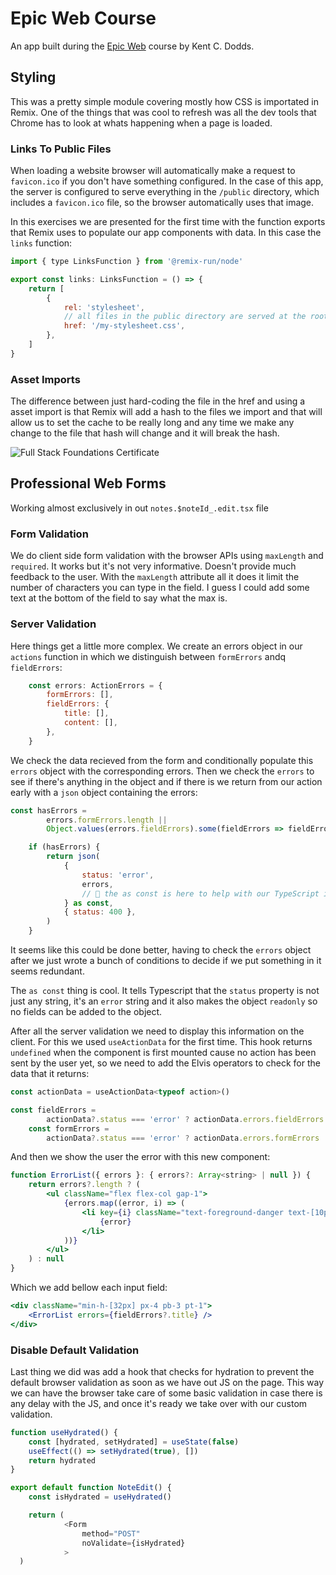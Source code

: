 # Epic Web Course

An app built during the [Epic Web](https://epicweb.dev) course by Kent C. Dodds.

## Styling

This was a pretty simple module covering mostly how CSS is importated in Remix.
One of the things that was cool to refresh was all the dev tools that Chrome has
to look at whats happening when a page is loaded.

### Links To Public Files

When loading a website browser will automatically make a request to
`favicon.ico` if you don't have something configured. In the case of this app,
the server is configured to serve everything in the `/public` directory, which
includes a `favicon.ico` file, so the browser automatically uses that image.

In this exercises we are presented for the first time with the function exports
that Remix uses to populate our app components with data. In this case the
`links` function:

```js
import { type LinksFunction } from '@remix-run/node'

export const links: LinksFunction = () => {
	return [
		{
			rel: 'stylesheet',
			// all files in the public directory are served at the root of the site
			href: '/my-stylesheet.css',
		},
	]
}
```

### Asset Imports

The difference between just hard-coding the file in the href and using a asset
import is that Remix will add a hash to the files we import and that will allow
us to set the cache to be really long and any time we make any change to the
file that hash will change and it will break the hash.

![Full Stack Foundations Certificate](https://www.epicweb.dev/api/certificate?moduleId=deb1eeaf-7f3a-4dff-81a1-9f07826693c2&userId=c37b5fcf-6d84-4015-a924-fc1a7bbdd7a2)

## Professional Web Forms

Working almost exclusively in out `notes.$noteId_.edit.tsx` file

### Form Validation

We do client side form validation with the browser APIs using `maxLength` and
`required`. It works but it's not very informative. Doesn't provide much
feedback to the user. With the `maxLength` attribute all it does it limit the
number of characters you can type in the field. I guess I could add some text at
the bottom of the field to say what the max is.

### Server Validation

Here things get a little more complex. We create an errors object in our
`actions` function in which we distinguish between `formErrors` andq
`fieldErrors`:

```js
	const errors: ActionErrors = {
		formErrors: [],
		fieldErrors: {
			title: [],
			content: [],
		},
	}
```

We check the data recieved from the form and conditionally populate this
`errors` object with the corresponding errors. Then we check the `errors` to see
if there's anything in the object and if there is we return from our action
early with a `json` object containing the errors:

```js
const hasErrors =
		errors.formErrors.length ||
		Object.values(errors.fieldErrors).some(fieldErrors => fieldErrors.length)

	if (hasErrors) {
		return json(
			{
				status: 'error',
				errors,
				// 🦺 the as const is here to help with our TypeScript inference
			} as const,
			{ status: 400 },
		)
	}
```

It seems like this could be done better, having to check the `errors` object
after we just wrote a bunch of conditions to decide if we put something in it
seems redundant.

The `as const` thing is cool. It tells Typescript that the `status` property is
not just any string, it's an `error` string and it also makes the object
`readonly` so no fields can be added to the object.

After all the server validation we need to display this information on the
client. For this we used `useActionData` for the first time. This hook returns
`undefined` when the component is first mounted cause no action has been sent by
the user yet, so we need to add the Elvis operators to check for the data that
it returns:

```js
const actionData = useActionData<typeof action>()

const fieldErrors =
		actionData?.status === 'error' ? actionData.errors.fieldErrors : null
	const formErrors =
		actionData?.status === 'error' ? actionData.errors.formErrors : null

```

And then we show the user the error with this new component:

```jsx
function ErrorList({ errors }: { errors?: Array<string> | null }) {
	return errors?.length ? (
		<ul className="flex flex-col gap-1">
			{errors.map((error, i) => (
				<li key={i} className="text-foreground-danger text-[10px]">
					{error}
				</li>
			))}
		</ul>
	) : null
}
```

Which we add bellow each input field:

```jsx
<div className="min-h-[32px] px-4 pb-3 pt-1">
	<ErrorList errors={fieldErrors?.title} />
</div>
```

### Disable Default Validation

Last thing we did was add a hook that checks for hydration to prevent the
default browser validation as soon as we have out JS on the page. This way we
can have the browser take care of some basic validation in case there is any
delay with the JS, and once it's ready we take over with our custom validation.

```js
function useHydrated() {
	const [hydrated, setHydrated] = useState(false)
	useEffect(() => setHydrated(true), [])
	return hydrated
}

export default function NoteEdit() {
	const isHydrated = useHydrated()

	return (
			<Form
				method="POST"
				noValidate={isHydrated}
			>
  )
```
